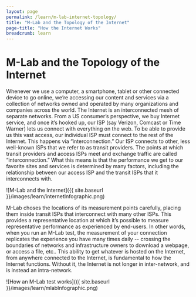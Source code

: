 ```yaml
---
layout: page
permalink: /learn/m-lab-internet-topology/
title: "M-Lab and the Topology of the Internet"
page-title: "How the Internet Works"
breadcrumb: learn
---
```


# M-Lab and the Topology of the Internet

Whenever we use a computer, a smartphone, tablet or other connected device to go online, we’re accessing our content and services via a collection of networks owned and operated by many organizations and companies across the world. The Internet is an interconnected mesh of separate networks. From a US consumer’s perspective, we buy Internet service, and once it’s hooked up, our ISP (say Verizon, Comcast or Time Warner) lets us connect with everything on the web. To be able to provide us this vast access, our individual ISP must connect to the rest of the Internet. This happens via “interconnection.” Our ISP connects to other, less well-known ISPs that we refer to as transit providers. The points at which transit providers and access ISPs meet and exchange traffic are called “interconnection.” What this means is that the performance we get to our favorite sites and services is determined by many factors, including the relationship between our access ISP and the transit ISPs that it interconnects with.

![M-Lab and the Internet]({{ site.baseurl }}/images/learn/internetInfographic.png)

M-Lab choses the locations of its measurement points carefully, placing them inside transit ISPs that interconnect with many other ISPs. This provides a representative location at which it’s possible to measure representative performance as experienced by end-users. In other words, when you run an M-Lab test, the measurement of your connection replicates the experience you have many times daily -- crossing the boundaries of networks and infrastructure owners to download a webpage, or access a file, etc.. This ability to get whatever is hosted on the Internet, from anywhere connected to the Internet, is fundamental to how the Internet functions. Without it, the Internet is not longer in inter-network, and is instead an intra-network.

![How an M-Lab test works]({{ site.baseurl }}/images/learn/mlabInfographic.png)
